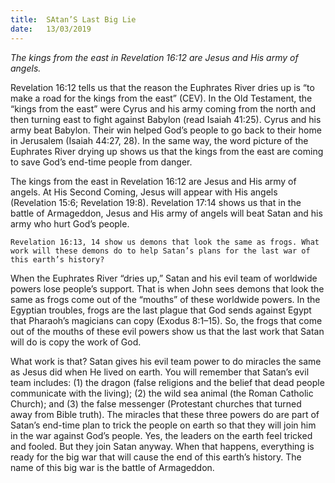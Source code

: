 ```yaml
---
title:  SAtan’S Last Big Lie
date:   13/03/2019
---
```


_The kings from the east in Revelation 16:12 are Jesus and His army of angels._

Revelation 16:12 tells us that the reason the Euphrates River dries up is “to make a road for the kings from the east” (CEV). In the Old Testament, the “kings from the east” were Cyrus and his army coming from the north and then turning east to fight against Babylon (read Isaiah 41:25). Cyrus and his army beat Babylon. Their win helped God’s people to go back to their home in Jerusalem (Isaiah 44:27, 28). In the same way, the word picture of the Euphrates River drying up shows us that the kings from the east are coming to save God’s end-time people from danger.

The kings from the east in Revelation 16:12 are Jesus and His army of angels. At His Second Coming, Jesus will appear with His angels (Revelation 15:6; Revelation 19:8). Revelation 17:14 shows us that in the battle of Armageddon, Jesus and His army of angels will beat Satan and his army who hurt God’s people.

`Revelation 16:13, 14 show us demons that look the same as frogs. What work will these demons do to help Satan’s plans for the last war of this earth’s history?`

When the Euphrates River “dries up,” Satan and his evil team of worldwide powers lose people’s support. That is when John sees demons that look the same as frogs come out of the “mouths” of these worldwide powers. In the Egyptian troubles, frogs are the last plague that God sends against Egypt that Pharaoh’s magicians can copy (Exodus 8:1–15). So, the frogs that come out of the mouths of these evil powers show us that the last work that Satan will do is copy the work of God.

What work is that? Satan gives his evil team power to do miracles the same as Jesus did when He lived on earth. You will remember that Satan’s evil team includes: (1) the dragon (false religions and the belief that dead people communicate with the living); (2) the wild sea animal (the Roman Catholic Church); and (3) the false messenger (Protestant churches that turned away from Bible truth). The miracles that these three powers do are part of Satan’s end-time plan to trick the people on earth so that they will join him in the war against God’s people. Yes, the leaders on the earth feel tricked and fooled. But they join Satan anyway. When that happens, everything is ready for the big war that will cause the end of this earth’s history. The name of this big war is the battle of Armageddon.
